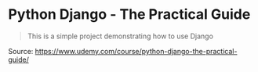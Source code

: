 # Python Django - The Practical Guide

> This is a simple project demonstrating how to use Django

Source: https://www.udemy.com/course/python-django-the-practical-guide/